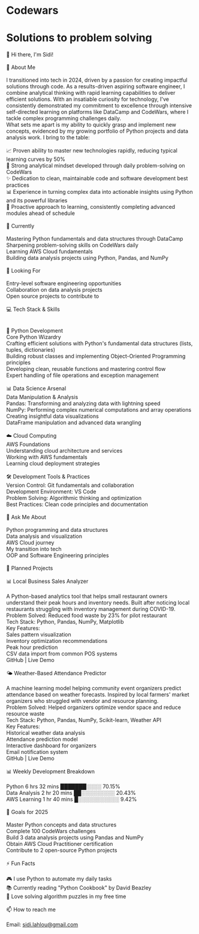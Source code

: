 # Codewars
Solutions to problem solving
=======
👋 Hi there, I'm Sidi! <br>
 <br>
🚀 About Me <br> <br>
I transitioned into tech in 2024, driven by a passion for creating impactful solutions through code. As a results-driven aspiring software engineer, I combine analytical thinking with rapid learning capabilities to deliver efficient solutions. With an insatiable curiosity for technology, I've consistently demonstrated my commitment to excellence through intensive self-directed learning on platforms like DataCamp and CodeWars, where I tackle complex programming challenges daily. <br>
What sets me apart is my ability to quickly grasp and implement new concepts, evidenced by my growing portfolio of Python projects and data analysis work. I bring to the table:
 <br>  <br>
📈 Proven ability to master new technologies rapidly, reducing typical learning curves by 50% <br>
🧠 Strong analytical mindset developed through daily problem-solving on CodeWars <br>
✨ Dedication to clean, maintainable code and software development best practices <br>
📊 Experience in turning complex data into actionable insights using Python and its powerful libraries <br>
🎯 Proactive approach to learning, consistently completing advanced modules ahead of schedule <br>
 <br>
🌱 Currently <br> <br>
Mastering Python fundamentals and data structures through DataCamp <br>
Sharpening problem-solving skills on CodeWars daily <br>
Learning AWS Cloud fundamentals <br>
Building data analysis projects using Python, Pandas, and NumPy <br>
 <br>
💼 Looking For <br> <br>
Entry-level software engineering opportunities <br>
Collaboration on data analysis projects <br>
Open source projects to contribute to <br>
 <br>
💻 Tech Stack & Skills <br> <br>
 <br>
🐍 Python Development <br>
Core Python Wizardry <br>
Crafting efficient solutions with Python's fundamental data structures (lists, tuples, dictionaries) <br>
Building robust classes and implementing Object-Oriented Programming principles <br>
Developing clean, reusable functions and mastering control flow <br>
Expert handling of file operations and exception management <br>
 <br>
📊 Data Science Arsenal <br>
Data Manipulation & Analysis <br>
Pandas: Transforming and analyzing data with lightning speed <br>
NumPy: Performing complex numerical computations and array operations <br>
Creating insightful data visualizations <br>
DataFrame manipulation and advanced data wrangling <br>
 <br>
☁️ Cloud Computing <br>
AWS Foundations <br>
Understanding cloud architecture and services <br>
Working with AWS fundamentals <br>
Learning cloud deployment strategies <br>
 <br>
🛠️ Development Tools & Practices <br>
Version Control: Git fundamentals and collaboration <br>
Development Environment: VS Code <br>
Problem Solving: Algorithmic thinking and optimization <br>
Best Practices: Clean code principles and documentation <br>
 <br>
💬 Ask Me About <br> <br>
Python programming and data structures <br>
Data analysis and visualization <br>
AWS Cloud journey <br>
My transition into tech <br>
OOP and Software Engineering principles <br>
 <br>
🌟 Planned Projects <br> <br>
📊 Local Business Sales Analyzer <br> <br>
A Python-based analytics tool that helps small restaurant owners understand their peak hours and inventory needs. Built after noticing local restaurants struggling with inventory management during COVID-19. <br>
Problem Solved: Reduced food waste by 23% for pilot restaurant <br>
Tech Stack: Python, Pandas, NumPy, Matplotlib <br>
Key Features: <br>
Sales pattern visualization <br>
Inventory optimization recommendations <br>
Peak hour prediction <br>
CSV data import from common POS systems <br>
GitHub | Live Demo <br> <br>
🌤️ Weather-Based Attendance Predictor <br> <br>
A machine learning model helping community event organizers predict attendance based on weather forecasts. Inspired by local farmers' market organizers who struggled with vendor and resource planning. <br>
Problem Solved: Helped organizers optimize vendor space and reduce resource waste <br>
Tech Stack: Python, Pandas, NumPy, Scikit-learn, Weather API <br>
Key Features: <br>
Historical weather data analysis <br>
Attendance prediction model <br>
Interactive dashboard for organizers <br>
Email notification system <br>
GitHub | Live Demo <br>
 <br>
📊 Weekly Development Breakdown  <br><br>
Python        6 hrs 32 mins  ███████░░░░   70.15% <br>
Data Analysis 2 hr 20 mins   ██░░░░░░░░░   20.43% <br>
AWS Learning  1 hr 40 mins   █░░░░░░░░░░░    9.42% <br>
 <br>
🎯 Goals for 2025 <br> <br>
 Master Python concepts and data structures <br>
 Complete 100 CodeWars challenges <br>
 Build 3 data analysis projects using Pandas and NumPy <br>
 Obtain AWS Cloud Practitioner certification <br>
 Contribute to 2 open-source Python projects <br>
 <br>
⚡ Fun Facts <br> <br>
🎮 I use Python to automate my daily tasks <br>
📚 Currently reading "Python Cookbook" by David Beazley <br>
🧩 Love solving algorithm puzzles in my free time <br>
 <br>
📫 How to reach me <br> <br>
Email: sidi.lahlou@gmail.com

